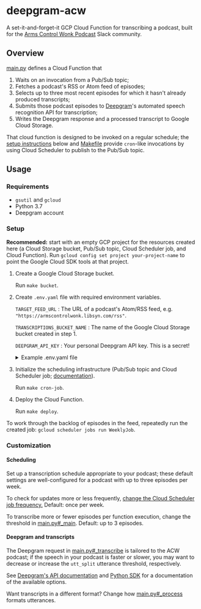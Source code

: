 # deepgram-acw

A set-it-and-forget-it GCP Cloud Function for transcribing a podcast, built for the [Arms Control Wonk Podcast](https://www.armscontrolwonk.com/) Slack community.

## Overview

[main.py](./main.py) defines a Cloud Function that

1. Waits on an invocation from a Pub/Sub topic;
2. Fetches a podcast's RSS or Atom feed of episodes;
3. Selects up to three most recent episodes for which it hasn't already produced transcripts;
4. Submits those podcast episodes to [Deepgram](https://deepgram.com/)'s automated speech recognition API for transcription;
5. Writes the Deepgram response and a processed transcript to Google Cloud Storage.

That cloud function is designed to be invoked on a regular schedule; the [setup instructions](#Setup) below and [Makefile](./Makefile) provide `cron`-like invocations by using Cloud Scheduler to publish to the Pub/Sub topic.

## Usage

### Requirements

+ `gsutil` and `gcloud`
+ Python 3.7
+ Deepgram account

### Setup

**Recommended:** start with an empty GCP project for the resources created here (a Cloud Storage bucket, Pub/Sub topic, Cloud Scheduler job, and Cloud Function). Run `gcloud config set project your-project-name` to point the Google Cloud SDK tools at that project.

1. Create a Google Cloud Storage bucket.

    Run `make bucket`.

2. Create `.env.yaml` file with required environment variables.

    `TARGET_FEED_URL`
    : The URL of a podcast's Atom/RSS feed, e.g. `"https://armscontrolwonk.libsyn.com/rss"`.

    `TRANSCRIPTIONS_BUCKET_NAME`
    : The name of the Google Cloud Storage bucket created in step 1.

    `DEEPGRAM_API_KEY`
    : Your personal Deepgram API key. This is a secret!

    <details><summary>Example .env.yaml file</summary>

    ```yaml
    # Configuration
    TARGET_FEED_URL: "https://armscontrolwonk.libsyn.com/rss"
    TRANSCRIPTIONS_BUCKET_NAME: "transcriptions"

    # Secrets
    DEEPGRAM_API_KEY: "your_deepgram_secret_here"
    ```

    </details>

3. Initialize the scheduling infrastructure (Pub/Sub topic and Cloud Scheduler job; [documentation](https://cloud.google.com/scheduler/docs/tut-pub-sub)).

    Run `make cron-job`.

4. Deploy the Cloud Function.

    Run `make deploy`.

To work through the backlog of episodes in the feed, repeatedly run the created job: `gcloud scheduler jobs run WeeklyJob`.

### Customization

#### Scheduling

Set up a transcription schedule appropriate to your podcast; these default settings are well-configured for a podcast with up to three episodes per week.

To check for updates more or less frequently, [change the Cloud Scheduler job frequency.](https://cloud.google.com/scheduler/docs/configuring/cron-job-schedules) Default: once per week.

To transcribe more or fewer episodes per function execution, change the threshold in [main.py#_main](./main.py). Default: up to 3 episodes.

#### Deepgram and transcripts

The Deepgram request in [main.py#_transcribe](./main.py) is tailored to the ACW podcast; if the speech in your podcast is faster or slower, you may want to decrease or increase the `utt_split` utterance threshold, respectively.

See [Deepgram's API documentation](https://developers.deepgram.com/api-reference/speech-recognition-api) and [Python SDK](https://github.com/deepgram/python-sdk) for a documentation of the available options.

Want transcripts in a different format? Change how [main.py#_process](./main.py) formats utterances.

<!--

## To do

+ Check Deepgram usage before transcribing
+ Explain how it knows which episodes have been transcribed, "haywire" scenarios
+ Discuss cost
+ Rename the repo something more generic
+ Add tests
+ Write out to GitHub repo

*Could* split out the deepgram-getting and the transcript-production into separate cloud functions chained together... but I don't see a really compelling reason to do so.

-->
